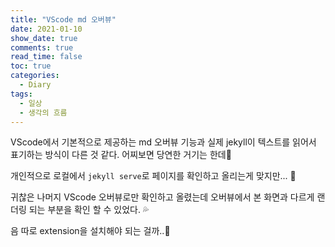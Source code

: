 ```yaml
---
title: "VScode md 오버뷰"
date: 2021-01-10
show_date: true
comments: true
read_time: false
toc: true
categories:
  - Diary
tags:
  - 일상
  - 생각의 흐름
---
```


VScode에서 기본적으로 제공하는 md 오버뷰 기능과 실제 jekyll이 텍스트를 읽어서 표기하는 방식이 다른 것 같다. 어찌보면 당연한 거기는 한데🤔

개인적으로 로컬에서 `jekyll serve`로 페이지를 확인하고 올리는게 맞지만... 🎏

귀찮은 나머지 VScode 오버뷰로만 확인하고 올렸는데 오버뷰에서 본 화면과 다르게 랜더링 되는 부분을 확인 할 수 있었다. 💦

음 따로 extension을 설치해야 되는 걸까..🤥
